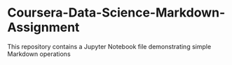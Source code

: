 # Coursera-Data-Science-Markdown-Assignment
This repository contains a Jupyter Notebook file demonstrating simple Markdown operations
